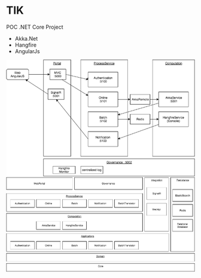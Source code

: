 # TIK 

POC .NET Core Project 
- Akka.Net
- Hangfire
- AngularJs

![GitHub Logo](/docs/images/TIK_Architecture.png)
![GitHub Logo](/docs/images/TIK_Layer.png)